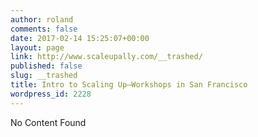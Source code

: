 ```yaml
---
author: roland
comments: false
date: 2017-02-14 15:25:07+00:00
layout: page
link: http://www.scaleupally.com/__trashed/
published: false
slug: __trashed
title: Intro to Scaling Up—Workshops in San Francisco
wordpress_id: 2228
---
```


No Content Found
